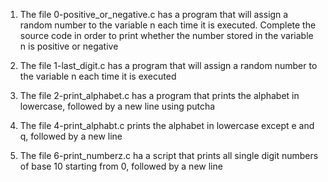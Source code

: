 1. The file 0-positive_or_negative.c has a program that will assign a random number to the variable n each time it is executed. Complete the source code in order to print whether the number stored in the variable n is positive or negative

2. The file 1-last_digit.c has a program that will assign a random number to the variable n each time it is executed
3. The file 2-print_alphabet.c has a program that prints the alphabet in lowercase, followed by a new line using putcha
4. The file 4-print_alphabt.c prints the alphabet in lowercase except e and q, followed by a new line
5. The file 6-print_numberz.c ha a script that prints all single digit numbers of base 10 starting from 0, followed by a new line
